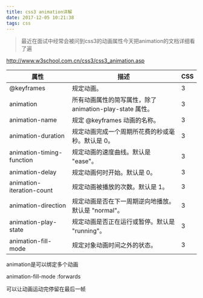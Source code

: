 ```yaml
---
title: css3 animation详解
date: 2017-12-05 10:21:38
tags: css
---
```


> 最近在面试中经常会被问到css3的动画属性今天把animation的文档详细看了遍

http://www.w3school.com.cn/css3/css3_animation.asp

| 属性 |	描述 |	CSS |
| --- | --- | --- |
| @keyframes |	规定动画。|	3
|animation |	所有动画属性的简写属性，除了 animation-play-state 属性。|	3
|animation-name	| 规定 @keyframes 动画的名称。	| 3
|animation-duration	|规定动画完成一个周期所花费的秒或毫秒。默认是 0。|	3
|animation-timing-function|	规定动画的速度曲线。默认是 "ease"。|	3
|animation-delay|	规定动画何时开始。默认是 0。	|3
|animation-iteration-count|	规定动画被播放的次数。默认是 1。	|3
|animation-direction	|规定动画是否在下一周期逆向地播放。默认是 "normal"。|	3
|animation-play-state|	规定动画是否正在运行或暂停。默认是 "running"。	|3
|animation-fill-mode|	规定对象动画时间之外的状态。	|3


animation是可以绑定多个动画

animation-fill-mode :forwards 

可以让动画运动完停留在最后一帧

